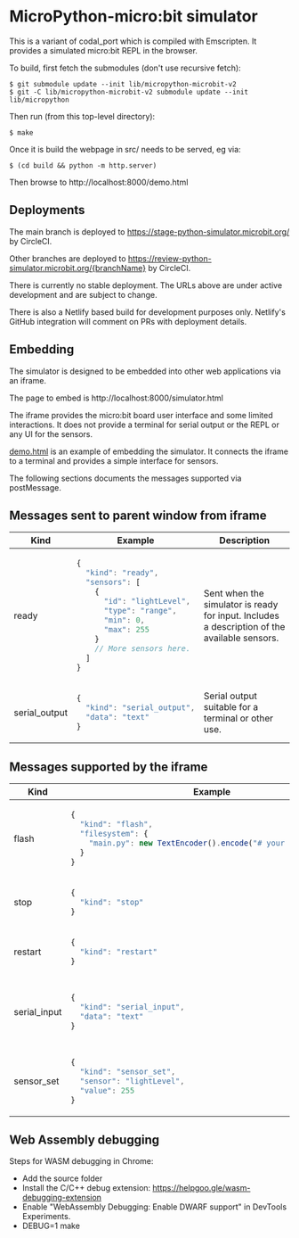 MicroPython-micro:bit simulator
===============================

This is a variant of codal_port which is compiled with Emscripten.  It
provides a simulated micro:bit REPL in the browser.

To build, first fetch the submodules (don't use recursive fetch):

    $ git submodule update --init lib/micropython-microbit-v2
    $ git -C lib/micropython-microbit-v2 submodule update --init lib/micropython

Then run (from this top-level directory):

    $ make

Once it is build the webpage in src/ needs to be served, eg via:

    $ (cd build && python -m http.server)

Then browse to http://localhost:8000/demo.html

## Deployments

The main branch is deployed to https://stage-python-simulator.microbit.org/ by CircleCI.

Other branches are deployed to https://review-python-simulator.microbit.org/{branchName} by CircleCI.

There is currently no stable deployment. The URLs above are under active development
and are subject to change.

There is also a Netlify based build for development purposes only.
Netlify's GitHub integration will comment on PRs with deployment details.

## Embedding

The simulator is designed to be embedded into other web applications
via an iframe.

The page to embed is http://localhost:8000/simulator.html

The iframe provides the micro:bit board user interface and some limited
interactions. It does not provide a terminal for serial output or the 
REPL or any UI for the sensors.

[demo.html](./src/demo.html) is an example of embedding the simulator.
It connects the iframe to a terminal and provides a simple interface for 
sensors.

The following sections documents the messages supported via postMessage.

## Messages sent to parent window from iframe

<table>
<thead>
<tr>
<th>Kind
<th>Example
<th>Description
<tbody>
<tr>
<td>ready
<td>

```javascript
{ 
  "kind": "ready", 
  "sensors": [ 
    { 
      "id": "lightLevel", 
      "type": "range", 
      "min": 0, 
      "max": 255
    }
    // More sensors here.
  ] 
}
```

<td>Sent when the simulator is ready for input. Includes a description of the available sensors.
<tr>
<td>serial_output
<td>

```javascript
{ 
  "kind": "serial_output",
  "data": "text" 
}
```

<td>Serial output suitable for a terminal or other use.
</table>


## Messages supported by the iframe

<table>
<thead>
<tr>
<th>Kind
<th>Example
<th>Description
<tbody>
<tr>
<td>flash
<td>

```javascript
{ 
  "kind": "flash",
  "filesystem": {
    "main.py": new TextEncoder().encode("# your program here")
  }
}
```

<td>Update the micro:bit filesystem and restart the program.

<tr>
<td>stop
<td>

```javascript
{ 
  "kind": "stop"
}
```

<td>Stop the program.<tr>

<tr>
<td>restart
<td>

```javascript
{ 
  "kind": "restart"
}
```

<td>Restart the program.<tr>

<tr>
<td>serial_input
<td>

```javascript
{ 
  "kind": "serial_input",
  "data": "text"
}
```

<td>Serial input. If the REPL is active it will echo this text via `serial_write`.
<tr>
<td>sensor_set
<td>

```javascript
{ 
  "kind": "sensor_set",
  "sensor": "lightLevel",
  "value": 255 
}
```

<td>Set a sensor value.
</table>

## Web Assembly debugging

Steps for WASM debugging in Chrome:

- Add the source folder
- Install the C/C++ debug extension: https://helpgoo.gle/wasm-debugging-extension
- Enable "WebAssembly Debugging: Enable DWARF support" in DevTools Experiments.
- DEBUG=1 make